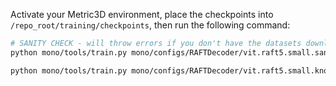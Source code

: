 Activate your Metric3D environment, place the checkpoints into `/repo_root/training/checkpoints`, then run the following command:

```bash
# SANITY CHECK - will throw errors if you don't have the datasets downloaded, but that's fine.
python mono/tools/train.py mono/configs/RAFTDecoder/vit.raft5.small.sanity_check.py --use-tensorboard --experiment_name test1 --seed 42 --launcher None
```

```bash
python mono/tools/train.py mono/configs/RAFTDecoder/vit.raft5.small.knotty_captcha.py --use-tensorboard --experiment_name test1 --load-from checkpoints/metric_depth_vit_small_800k.pth --seed 42 --launcher None
```
